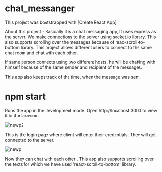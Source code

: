 # chat_messanger
This project was bootstrapped with [Create React App]

About this project - Basically it is a chat messaging app, It uses express as the server. We make connections to the server using socket.io library. This also supports scrolling over the messages because of reac-scroll-to-bottom library. This project allows different users to connect to the same chat room and chat with each other.

If same person connects using two different hosts, he will be chatting with himself because of the same sender and recipient of the messages.

This app also keeps track of the time, when the message was sent.

# npm start
Runs the app in the development mode.
Open http://localhost:3000 to view it in the browser.

![newp2](https://user-images.githubusercontent.com/84314022/193533132-b79019f7-8181-4d43-a0fb-6e08961ef7dd.png)

This is the login page where client will enter their credentials.
They will get connected to the server.

![newp](https://user-images.githubusercontent.com/84314022/193533323-cae080b2-5ffa-4a57-8d43-31ec867a2abd.png)

Now they can chat with each other .
This app also supports scrolling over the texts for which we have used 'react-scroll-to-bottom' library.
